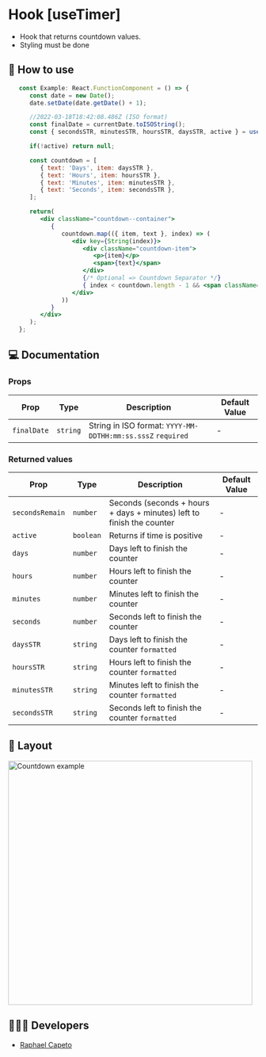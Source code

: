 # Hook [useTimer]

- Hook that returns countdown values.
- Styling must be done

## 🚀 How to use

```jsx
   const Example: React.FunctionComponent = () => {
      const date = new Date();
      date.setDate(date.getDate() + 1);

      //2022-03-18T18:42:08.486Z (ISO format)
      const finalDate = currentDate.toISOString();
      const { secondsSTR, minutesSTR, hoursSTR, daysSTR, active } = useTimer(finalDate);

      if(!active) return null;

      const countdown = [
         { text: 'Days', item: daysSTR },
         { text: 'Hours', item: hoursSTR },
         { text: 'Minutes', item: minutesSTR },
         { text: 'Seconds', item: secondsSTR },
      ];

      return(
         <div className="countdown--container">
            {
               countdown.map(({ item, text }, index) => (
                  <div key={String(index)}>
                     <div className="countdown-item">
                        <p>{item}</p>
                        <span>{text}</span>
                     </div>
                     {/* Optional => Countdown Separator */} 
                     { index < countdown.length - 1 && <span className="separator"> : </span>}
                  </div>
               ))
            }
         </div>
      );
   };
```

## 💻 Documentation

### Props

| Prop | Type | Description                                                                                                                                         | Default Value |
| --------- | -------- | ------------------------------------------------------------------------------------------------------------------------------------------------------- | ----------------- |
| `finalDate`  | `string` | String in ISO format: `YYYY-MM-DDTHH:mm:ss.sssZ` `required` | - |

### Returned values

| Prop | Type | Description                                                                                                                                         | Default Value |
| --------- | -------- | ------------------------------------------------------------------------------------------------------------------------------------------------------- | ----------------- |
| `secondsRemain`  | `number` | Seconds (seconds + hours + days + minutes) left to finish the counter  | - |
| `active`  | `boolean` | Returns if time is positive  | - |
| `days`  | `number` | Days left to finish the counter  | - |
| `hours`  | `number` | Hours left to finish the counter  | - |
| `minutes`  | `number` | Minutes left to finish the counter  | - |
| `seconds`  | `number` | Seconds left to finish the counter  | - |
| `daysSTR`  | `string` | Days left to finish the counter `formatted`  | - |
| `hoursSTR`  | `string` | Hours left to finish the counter `formatted` | - |
| `minutesSTR`  | `string` | Minutes left to finish the counter `formatted` | - |
| `secondsSTR`  | `string` | Seconds left to finish the counter `formatted` | - |


## 🔖 Layout

<p align="left">
<img width="493" alt="Countdown example" src="https://user-images.githubusercontent.com/61842405/159068730-a5e6d203-1037-4405-8e37-b65ea36eb399.png">

</p>

## 👨🏻‍💻 Developers
- [Raphael Capeto](https://github.com/rcapeto)


